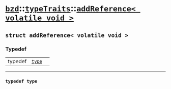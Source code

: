 # [`bzd`](../../../index.md)::[`typeTraits`](../../index.md)::[`addReference< volatile void >`](../index.md)

## `struct addReference< volatile void >`

### Typedef
||||
|---:|:---|:---|
|typedef|[`type`](./index.md)||
------
### `typedef type`

